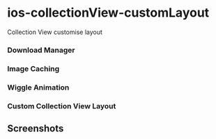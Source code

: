 # ios-collectionView-customLayout
Collection View customise layout

### Download Manager
### Image Caching
### Wiggle Animation
### Custom Collection View Layout


## Screenshots

